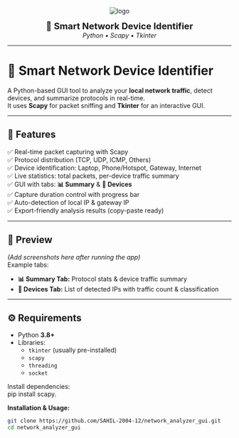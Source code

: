 <p align="center">
  <img src="https://img.shields.io/badge/Network-Analyzer-blue?style=for-the-badge&logo=python" alt="logo"/>
</p>

<p align="center">
  <strong style="font-size:20px">🎯 Smart Network Device Identifier</strong><br/>
  <em>Python • Scapy • Tkinter</em>
</p>

---
# 🎯 Smart Network Device Identifier

A Python-based GUI tool to analyze your **local network traffic**, detect devices, and summarize protocols in real-time.  
It uses **Scapy** for packet sniffing and **Tkinter** for an interactive GUI.  

---

## 🚀 Features

✅ Real-time packet capturing with Scapy  
✅ Protocol distribution (TCP, UDP, ICMP, Others)  
✅ Device identification: Laptop, Phone/Hotspot, Gateway, Internet  
✅ Live statistics: total packets, per-device traffic summary  
✅ GUI with tabs: **📊 Summary** & **📱 Devices**  
✅ Capture duration control with progress bar  
✅ Auto-detection of local IP & gateway IP  
✅ Export-friendly analysis results (copy-paste ready)  

---

## 📸 Preview

*(Add screenshots here after running the app)*  
Example tabs:  
- **📊 Summary Tab:** Protocol stats & device traffic summary  
- **📱 Devices Tab:** List of detected IPs with traffic count & classification  

---

## ⚙️ Requirements

- Python **3.8+**  
- Libraries:
  - `tkinter` (usually pre-installed)  
  - `scapy`  
  - `threading`  
  - `socket`  

Install dependencies:            
pip install scapy.

**Installation & Usage:**
```bash
git clone https://github.com/SAHIL-2004-12/network_analyzer_gui.git       
cd network_analyzer_gui


